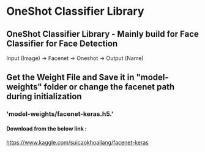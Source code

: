 # OneShot Classifier Library
## OneShot Classifier Library - Mainly build for Face Classifier for Face Detection

Input (Image) -> Facenet -> Oneshot -> Output (Name)

## Get the Weight File and Save it in "model-weights" folder or change the facenet path during initialization
### 'model-weights/facenet-keras.h5.'
#### Download from the below link :

https://www.kaggle.com/suicaokhoailang/facenet-keras
